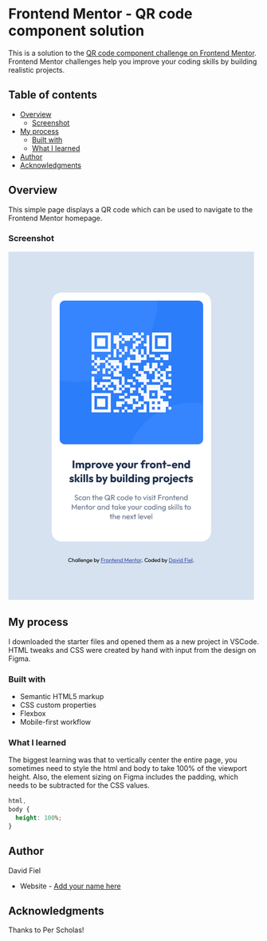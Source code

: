 # Frontend Mentor - QR code component solution

This is a solution to the [QR code component challenge on Frontend Mentor](https://www.frontendmentor.io/challenges/qr-code-component-iux_sIO_H). Frontend Mentor challenges help you improve your coding skills by building realistic projects.

## Table of contents

- [Overview](#overview)
  - [Screenshot](#screenshot)
- [My process](#my-process)
  - [Built with](#built-with)
  - [What I learned](#what-i-learned)
- [Author](#author)
- [Acknowledgments](#acknowledgments)

## Overview

This simple page displays a QR code which can be used to navigate to the Frontend Mentor homepage.

### Screenshot

![](/images/Screenshot%202025-04-30%20at%2014-02-09%20Frontend%20Mentor%20QR%20code%20component.png)

## My process

I downloaded the starter files and opened them as a new project in VSCode. HTML tweaks and CSS were created by hand with input from the design on Figma.

### Built with

- Semantic HTML5 markup
- CSS custom properties
- Flexbox
- Mobile-first workflow

### What I learned

The biggest learning was that to vertically center the entire page, you sometimes need to style the html and body to take 100% of the viewport height. Also, the element sizing on Figma includes the padding, which needs to be subtracted for the CSS values.

```css
html,
body {
  height: 100%;
}
```

## Author

David Fiel

- Website - [Add your name here](https://fiel.us)

## Acknowledgments

Thanks to Per Scholas!
